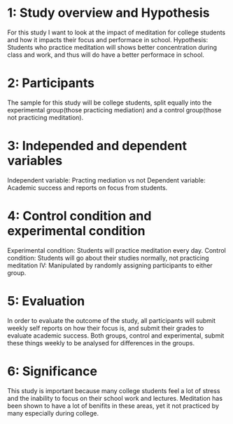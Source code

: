 # 1: Study overview and Hypothesis
For this study I want to look at the impact of meditation for college students
and how it impacts their focus and performace in school.
Hypothesis: Students who practice meditation will shows better concentration during
class and work, and thus will do have a better performace in school.
# 2: Participants
The sample for this study will be college students, split equally into the experimental
group(those practicing mediation) and a control group(those not practicing meditation).
# 3: Independed and dependent variables
Independent variable: Practing mediation vs not
Dependent variable: Academic success and reports on focus from students.
# 4: Control condition and experimental condition
Experimental condition: Students will practice meditation every day.
Control condition: Students will go about their studies normally, not practicing 
meditation
IV: Manipulated by randomly assigning participants to either group.
# 5: Evaluation
In order to evaluate the outcome of the study, all participants will submit weekly
self reports on how their focus is, and submit their grades to evaluate academic 
success. Both groups, control and experimental, submit these things weekly to be
analysed for differences in the groups.
# 6: Significance
This study is important because many college students feel a lot of stress and the
inability to focus on their school work and lectures. Meditation has been shown to
have a lot of benifits in these areas, yet it not practiced by many especially during
college.
